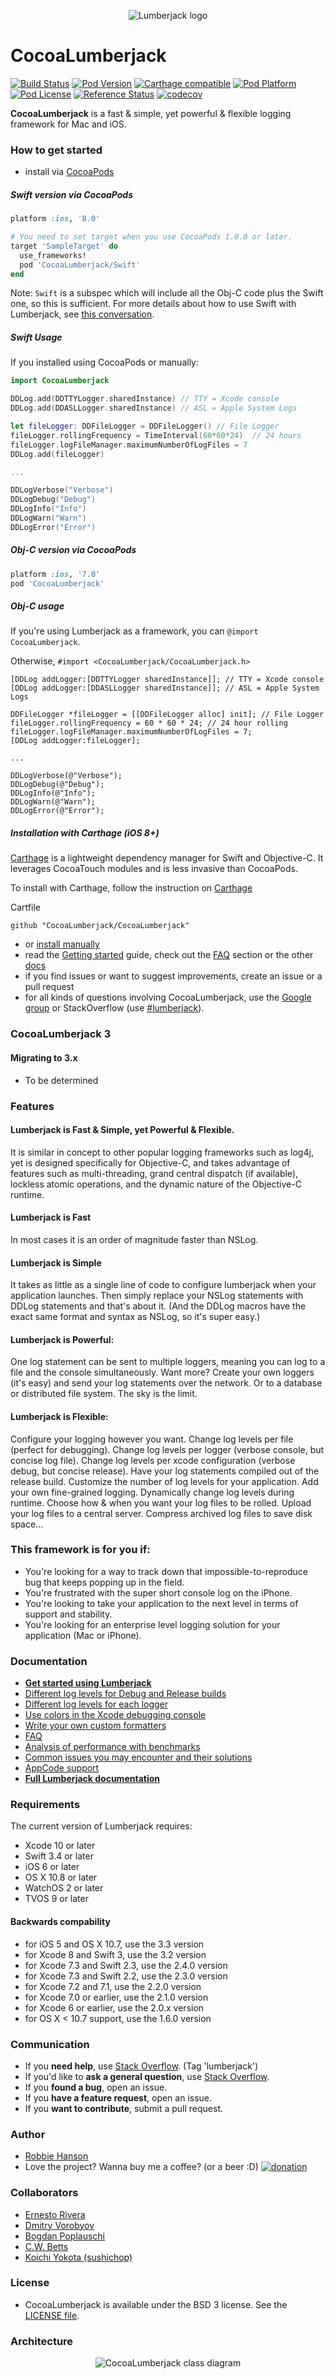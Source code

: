 <p align="center" >
  <img src="https://raw.githubusercontent.com/CocoaLumberjack/CocoaLumberjack/master/LumberjackLogo.png" title="Lumberjack logo" float=left>
</p>

CocoaLumberjack
===============
[![Build Status](https://travis-ci.org/CocoaLumberjack/CocoaLumberjack.svg?branch=master)](https://travis-ci.org/CocoaLumberjack/CocoaLumberjack)
[![Pod Version](http://img.shields.io/cocoapods/v/CocoaLumberjack.svg?style=flat)](http://cocoadocs.org/docsets/CocoaLumberjack/)
[![Carthage compatible](https://img.shields.io/badge/Carthage-compatible-4BC51D.svg?style=flat)](https://github.com/Carthage/Carthage)
[![Pod Platform](http://img.shields.io/cocoapods/p/CocoaLumberjack.svg?style=flat)](http://cocoadocs.org/docsets/CocoaLumberjack/)
[![Pod License](http://img.shields.io/cocoapods/l/CocoaLumberjack.svg?style=flat)](http://opensource.org/licenses/BSD-3-Clause)
[![Reference Status](https://www.versioneye.com/objective-c/cocoalumberjack/reference_badge.svg?style=flat)](https://www.versioneye.com/objective-c/cocoalumberjack/references)
[![codecov](https://codecov.io/gh/CocoaLumberjack/CocoaLumberjack/branch/master/graph/badge.svg)](https://codecov.io/gh/CocoaLumberjack/CocoaLumberjack)

**CocoaLumberjack** is a fast & simple, yet powerful & flexible logging framework for Mac and iOS.

### How to get started
- install via [CocoaPods](http://cocoapods.org)

##### Swift version via CocoaPods
```ruby
platform :ios, '8.0'

# You need to set target when you use CocoaPods 1.0.0 or later.
target 'SampleTarget' do 
  use_frameworks!
  pod 'CocoaLumberjack/Swift'
end
```
Note: `Swift` is a subspec which will include all the Obj-C code plus the Swift one, so this is sufficient. 
For more details about how to use Swift with Lumberjack, see [this conversation](https://github.com/CocoaLumberjack/CocoaLumberjack/issues/405).

##### Swift Usage

If you installed using CocoaPods or manually:
```swift
import CocoaLumberjack
```

```swift
DDLog.add(DDTTYLogger.sharedInstance) // TTY = Xcode console
DDLog.add(DDASLLogger.sharedInstance) // ASL = Apple System Logs

let fileLogger: DDFileLogger = DDFileLogger() // File Logger
fileLogger.rollingFrequency = TimeInterval(60*60*24)  // 24 hours
fileLogger.logFileManager.maximumNumberOfLogFiles = 7
DDLog.add(fileLogger)

...

DDLogVerbose("Verbose")
DDLogDebug("Debug")
DDLogInfo("Info")
DDLogWarn("Warn")
DDLogError("Error")
```

##### Obj-C version via CocoaPods

```ruby
platform :ios, '7.0'
pod 'CocoaLumberjack'
```

##### Obj-C usage
If you're using Lumberjack as a framework, you can `@import CocoaLumberjack`.

Otherwise, `#import <CocoaLumberjack/CocoaLumberjack.h>`

```objc
[DDLog addLogger:[DDTTYLogger sharedInstance]]; // TTY = Xcode console
[DDLog addLogger:[DDASLLogger sharedInstance]]; // ASL = Apple System Logs

DDFileLogger *fileLogger = [[DDFileLogger alloc] init]; // File Logger
fileLogger.rollingFrequency = 60 * 60 * 24; // 24 hour rolling
fileLogger.logFileManager.maximumNumberOfLogFiles = 7;
[DDLog addLogger:fileLogger];

...

DDLogVerbose(@"Verbose");
DDLogDebug(@"Debug");
DDLogInfo(@"Info");
DDLogWarn(@"Warn");
DDLogError(@"Error");
```

##### Installation with Carthage (iOS 8+)

[Carthage](https://github.com/Carthage/Carthage) is a lightweight dependency manager for Swift and Objective-C. It leverages CocoaTouch modules and is less invasive than CocoaPods.

To install with Carthage, follow the instruction on [Carthage](https://github.com/Carthage/Carthage)

Cartfile
```
github "CocoaLumberjack/CocoaLumberjack"
```

- or [install manually](https://raw.githubusercontent.com/CocoaLumberjack/CocoaLumberjack/master/Documentation/GettingStarted.md#manual-installation)
- read the [Getting started](https://raw.githubusercontent.com/CocoaLumberjack/CocoaLumberjack/master/Documentation/GettingStarted.md) guide, check out the [FAQ](https://raw.githubusercontent.com/CocoaLumberjack/CocoaLumberjack/master/Documentation/FAQ.md) section or the other [docs](Documentation/)
- if you find issues or want to suggest improvements, create an issue or a pull request
- for all kinds of questions involving CocoaLumberjack, use the [Google group](http://groups.google.com/group/cocoalumberjack) or StackOverflow (use [#lumberjack](http://stackoverflow.com/questions/tagged/lumberjack)).

### CocoaLumberjack 3

#### Migrating to 3.x

* To be determined

### Features

#### Lumberjack is Fast & Simple, yet Powerful & Flexible.

It is similar in concept to other popular logging frameworks such as log4j, yet is designed specifically for Objective-C, and takes advantage of features such as multi-threading, grand central dispatch (if available), lockless atomic operations, and the dynamic nature of the Objective-C runtime.

#### Lumberjack is Fast

In most cases it is an order of magnitude faster than NSLog.

#### Lumberjack is Simple

It takes as little as a single line of code to configure lumberjack when your application launches. Then simply replace your NSLog statements with DDLog statements and that's about it. (And the DDLog macros have the exact same format and syntax as NSLog, so it's super easy.)

#### Lumberjack is Powerful:

One log statement can be sent to multiple loggers, meaning you can log to a file and the console simultaneously. Want more? Create your own loggers (it's easy) and send your log statements over the network. Or to a database or distributed file system. The sky is the limit.

#### Lumberjack is Flexible:

Configure your logging however you want. Change log levels per file (perfect for debugging). Change log levels per logger (verbose console, but concise log file). Change log levels per xcode configuration (verbose debug, but concise release). Have your log statements compiled out of the release build. Customize the number of log levels for your application. Add your own fine-grained logging. Dynamically change log levels during runtime. Choose how & when you want your log files to be rolled. Upload your log files to a central server. Compress archived log files to save disk space...

### This framework is for you if:

-   You're looking for a way to track down that impossible-to-reproduce bug that keeps popping up in the field.
-   You're frustrated with the super short console log on the iPhone.
-   You're looking to take your application to the next level in terms of support and stability.
-   You're looking for an enterprise level logging solution for your application (Mac or iPhone).

### Documentation

- **[Get started using Lumberjack](https://raw.githubusercontent.com/CocoaLumberjack/CocoaLumberjack/master/Documentation/GettingStarted.md)**<br/>
- [Different log levels for Debug and Release builds](https://raw.githubusercontent.com/CocoaLumberjack/CocoaLumberjack/master/Documentation/XcodeTricks.md)<br/>
- [Different log levels for each logger](https://raw.githubusercontent.com/CocoaLumberjack/CocoaLumberjack/master/Documentation/PerLoggerLogLevels.md)<br/>
- [Use colors in the Xcode debugging console](https://raw.githubusercontent.com/CocoaLumberjack/CocoaLumberjack/master/Documentation/XcodeColors.md)<br/>
- [Write your own custom formatters](https://raw.githubusercontent.com/CocoaLumberjack/CocoaLumberjack/master/Documentation/CustomFormatters.md)<br/>
- [FAQ](https://raw.githubusercontent.com/CocoaLumberjack/CocoaLumberjack/master/Documentation/FAQ.md)<br/>
- [Analysis of performance with benchmarks](https://raw.githubusercontent.com/CocoaLumberjack/CocoaLumberjack/master/Documentation/Performance.md)<br/>
- [Common issues you may encounter and their solutions](https://raw.githubusercontent.com/CocoaLumberjack/CocoaLumberjack/master/Documentation/ProblemSolution.md)<br/>
- [AppCode support](https://raw.githubusercontent.com/CocoaLumberjack/CocoaLumberjack/master/Documentation/AppCode-support.md)
- **[Full Lumberjack documentation](Documentation/)**<br/>

### Requirements 
The current version of Lumberjack requires:
- Xcode 10 or later
- Swift 3.4 or later
- iOS 6 or later
- OS X 10.8 or later
- WatchOS 2 or later
- TVOS 9 or later

#### Backwards compability
- for iOS 5 and OS X 10.7, use the 3.3 version
- for Xcode 8 and Swift 3, use the 3.2 version
- for Xcode 7.3 and Swift 2.3, use the 2.4.0 version
- for Xcode 7.3 and Swift 2.2, use the 2.3.0 version
- for Xcode 7.2 and 7.1, use the 2.2.0 version
- for Xcode 7.0 or earlier, use the 2.1.0 version
- for Xcode 6 or earlier, use the 2.0.x version
- for OS X < 10.7 support, use the 1.6.0 version

### Communication

- If you **need help**, use [Stack Overflow](http://stackoverflow.com/questions/tagged/lumberjack). (Tag 'lumberjack')
- If you'd like to **ask a general question**, use [Stack Overflow](http://stackoverflow.com/questions/tagged/lumberjack).
- If you **found a bug**, open an issue.
- If you **have a feature request**, open an issue.
- If you **want to contribute**, submit a pull request.

### Author
- [Robbie Hanson](https://github.com/robbiehanson)
- Love the project? Wanna buy me a coffee? (or a beer :D) [![donation](http://www.paypal.com/en_US/i/btn/btn_donate_SM.gif)](https://www.paypal.com/cgi-bin/webscr?cmd=_s-xclick&hosted_button_id=UZRA26JPJB3DA)

### Collaborators
- [Ernesto Rivera](https://github.com/rivera-ernesto)
- [Dmitry Vorobyov](https://github.com/dvor)
- [Bogdan Poplauschi](https://github.com/bpoplauschi)
- [C.W. Betts](https://github.com/MaddTheSane)
- [Koichi Yokota (sushichop)](https://github.com/sushichop)

### License
- CocoaLumberjack is available under the BSD 3 license. See the [LICENSE file](https://github.com/CocoaLumberjack/CocoaLumberjack/blob/master/LICENSE).

### Architecture

<p align="center" >
    <img src="https://raw.githubusercontent.com/CocoaLumberjack/CocoaLumberjack/master/Documentation/CocoaLumberjackClassDiagram.png" title="CocoaLumberjack class diagram">
</p>
